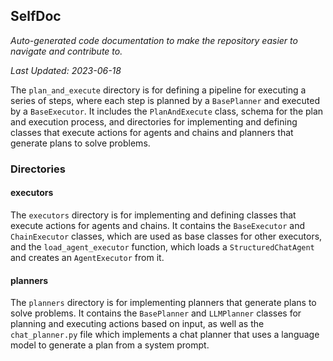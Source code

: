 <!--- START SELFDOC --->
## SelfDoc
_Auto-generated code documentation to make the repository easier to navigate and contribute to._

_Last Updated: 2023-06-18_

The `plan_and_execute` directory is for defining a pipeline for executing a series of steps, where each step is planned by a `BasePlanner` and executed by a `BaseExecutor`. It includes the `PlanAndExecute` class, schema for the plan and execution process, and directories for implementing and defining classes that execute actions for agents and chains and planners that generate plans to solve problems.

### Directories
#### executors
The `executors` directory is for implementing and defining classes that execute actions for agents and chains. It contains the `BaseExecutor` and `ChainExecutor` classes, which are used as base classes for other executors, and the `load_agent_executor` function, which loads a `StructuredChatAgent` and creates an `AgentExecutor` from it.

#### planners
The `planners` directory is for implementing planners that generate plans to solve problems. It contains the `BasePlanner` and `LLMPlanner` classes for planning and executing actions based on input, as well as the `chat_planner.py` file which implements a chat planner that uses a language model to generate a plan from a system prompt.

<!--- END SELFDOC --->